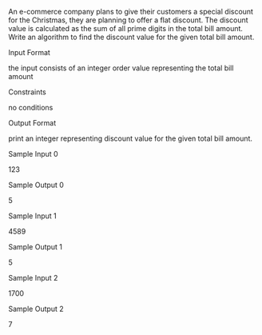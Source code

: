 An e-commerce company plans to give their customers a special discount for the Christmas, they are planning to offer a flat discount. The discount value is calculated as the sum of all prime digits in the total bill amount.
Write an algorithm to find the discount value for the given total bill amount.

Input Format

the input consists of an integer order value representing the total bill amount

Constraints

no conditions

Output Format

print an integer representing discount value for the given total bill amount.

Sample Input 0

123

Sample Output 0

5

Sample Input 1

4589

Sample Output 1

5

Sample Input 2

1700

Sample Output 2

7

